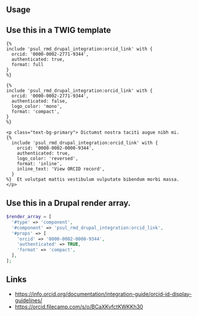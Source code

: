 
## Usage

## Use this in a TWIG template

  ```twig
{%
  include 'psul_rmd_drupal_integration:orcid_link' with {
    orcid: '0000-0002-2771-9344',
    authenticated: true,
    format: full
  }
%}

{%
  include 'psul_rmd_drupal_integration:orcid_link' with {
    orcid: '0000-0002-2771-9344',
    authenticated: false,
    logo_color: 'mono',
    format: 'compact',
  }
%}

<p class="text-bg-primary"> Dictumst nostra taciti augue nibh mi.
  {%
    include 'psul_rmd_drupal_integration:orcid_link' with {
      orcid: '0000-0002-0000-9344',
      authenticated: true,
      logo_color: 'reversed',
      format: 'inline',
      inline_text: 'View ORCID record',
    }
  %}  Et volutpat mattis vestibulum vulputate bibendum morbi massa.
</p>
```

## Use this in a Drupal render array.

```php
$render_array = [
  '#type' => 'component',
  '#component' => 'psul_rmd_drupal_integration:orcid_link',
  '#props' => [
    'orcid' => '0000-0002-0000-9344',
    'authenticated' => TRUE,
    'format' => 'compact',
  ],
];
```
## Links
- https://info.orcid.org/documentation/integration-guide/orcid-id-display-guidelines/
- https://orcid.filecamp.com/s/o/BCaXKvfctKWKKh30
